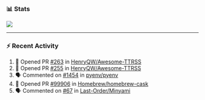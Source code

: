 ### :bar_chart: Stats

<a href="#">
  <img align="center" src="https://github-readme-stats.vercel.app/api?username=tuzi3040&show_icons=true&theme=dark" />
</a>

---

### :zap: Recent Activity

<!--START_SECTION:activity-->
1. 💪 Opened PR [#263](https://github.com/HenryQW/Awesome-TTRSS/pull/263) in [HenryQW/Awesome-TTRSS](https://github.com/HenryQW/Awesome-TTRSS)
2. 💪 Opened PR [#255](https://github.com/HenryQW/Awesome-TTRSS/pull/255) in [HenryQW/Awesome-TTRSS](https://github.com/HenryQW/Awesome-TTRSS)
3. 🗣 Commented on [#1454](https://github.com/pyenv/pyenv/issues/1454) in [pyenv/pyenv](https://github.com/pyenv/pyenv)
4. 💪 Opened PR [#99906](https://github.com/Homebrew/homebrew-cask/pull/99906) in [Homebrew/homebrew-cask](https://github.com/Homebrew/homebrew-cask)
5. 🗣 Commented on [#67](https://github.com/Last-Order/Minyami/issues/67) in [Last-Order/Minyami](https://github.com/Last-Order/Minyami)
<!--END_SECTION:activity-->
